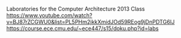 Laboratories for the Computer Architecture 2013 Class 
https://www.youtube.com/watch?v=BJ87rZCGWU0&list=PL5PHm2jkkXmidJOd59REog9jDnPDTG6IJ
https://course.ece.cmu.edu/~ece447/s15/doku.php?id=labs
